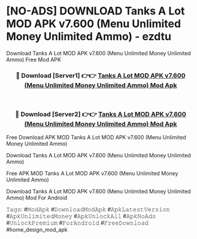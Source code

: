# [NO-ADS] DOWNLOAD Tanks A Lot MOD APK v7.600 (Menu Unlimited Money Unlimited Ammo) - ezdtu
Download Tanks A Lot MOD APK v7.600 (Menu Unlimited Money Unlimited Ammo) Free Mod APK

<div align="center">
<h3>🔴 Download [Server1] 👉👉 <a href="https://apk-comot.site?title=Tanks_A_Lot_MOD_APK_v7.600_(Menu_Unlimited_Money_Unlimited_Ammo)">Tanks A Lot MOD APK v7.600 (Menu Unlimited Money Unlimited Ammo) Mod Apk</a></h3><br>

<h3>🔴 Download [Server2] 👉👉 <a href="https://apk-comot.site?title=Tanks_A_Lot_MOD_APK_v7.600_(Menu_Unlimited_Money_Unlimited_Ammo)">Tanks A Lot MOD APK v7.600 (Menu Unlimited Money Unlimited Ammo) Mod Apk</a></h3>
</div>


Free Download APK MOD Tanks A Lot MOD APK v7.600 (Menu Unlimited Money Unlimited Ammo)

Download Tanks A Lot MOD APK v7.600 (Menu Unlimited Money Unlimited Ammo) 

Free APK MOD Tanks A Lot MOD APK v7.600 (Menu Unlimited Money Unlimited Ammo) 

Download Tanks A Lot MOD APK v7.600 (Menu Unlimited Money Unlimited Ammo) Mod For Android

𝚃𝚊𝚐𝚜: #𝙼𝚘𝚍𝙰𝚙𝚔 #𝙳𝚘𝚠𝚗𝚕𝚘𝚊𝚍𝙼𝚘𝚍𝙰𝚙𝚔 #𝙰𝚙𝚔𝙻𝚊𝚝𝚎𝚜𝚝𝚅𝚎𝚛𝚜𝚒𝚘𝚗 #𝙰𝚙𝚔𝚄𝚗𝚕𝚒𝚖𝚒𝚝𝚎𝚍𝙼𝚘𝚗𝚎𝚢 #𝙰𝚙𝚔𝚄𝚗𝚕𝚘𝚌𝚔𝙰𝚕𝚕 #𝙰𝚙𝚔𝙽𝚘𝙰𝚍𝚜 #𝚄𝚗𝚕𝚘𝚌𝚔𝙿𝚛𝚎𝚖𝚒𝚞𝚖 #𝙵𝚘𝚛𝙰𝚗𝚍𝚛𝚘𝚒𝚍 #𝙵𝚛𝚎𝚎𝙳𝚘𝚠𝚗𝚕𝚘𝚊𝚍 #home_design_mod_apk